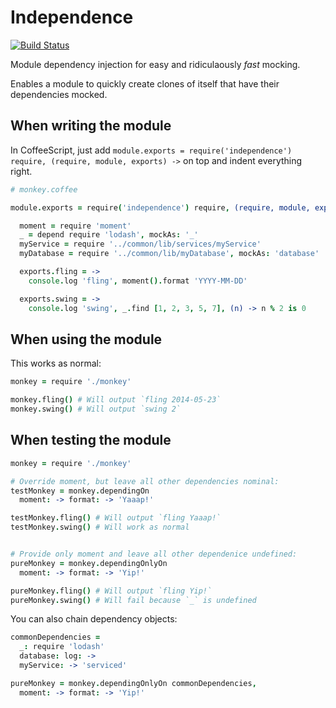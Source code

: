 Independence
============

[![Build Status](https://secure.travis-ci.org/xarvh/independence.png?branch=master)](http://travis-ci.org/xarvh/independence)

Module dependency injection for easy and ridiculaously *fast* mocking.

Enables a module to quickly create clones of itself that have their dependencies mocked.


When writing the module
-----------------------
In CoffeeScript, just add `module.exports = require('independence') require, (require, module, exports) ->` on top and indent everything right.

```coffee
# monkey.coffee

module.exports = require('independence') require, (require, module, exports) ->

  moment = require 'moment'
  _ = depend require 'lodash', mockAs: '_'
  myService = require '../common/lib/services/myService'
  myDatabase = require '../common/lib/myDatabase', mockAs: 'database'

  exports.fling = ->
    console.log 'fling', moment().format 'YYYY-MM-DD'

  exports.swing = ->
    console.log 'swing', _.find [1, 2, 3, 5, 7], (n) -> n % 2 is 0
```


When using the module
---------------------
This works as normal:
```coffee
monkey = require './monkey'

monkey.fling() # Will output `fling 2014-05-23`
monkey.swing() # Will output `swing 2`
```


When testing the module
-----------------------
```coffee
monkey = require './monkey'

# Override moment, but leave all other dependencies nominal:
testMonkey = monkey.dependingOn
  moment: -> format: -> 'Yaaap!'

testMonkey.fling() # Will output `fling Yaaap!`
testMonkey.swing() # Will work as normal


# Provide only moment and leave all other dependenice undefined:
pureMonkey = monkey.dependingOnlyOn
  moment: -> format: -> 'Yip!'

pureMonkey.fling() # Will output `fling Yip!`
pureMonkey.swing() # Will fail because `_` is undefined
```


You can also chain dependency objects:
```coffee
commonDependencies =
  _: require 'lodash'
  database: log: ->
  myService: -> 'serviced'

pureMonkey = monkey.dependingOnlyOn commonDependencies,
  moment: -> format: -> 'Yip!'
```

